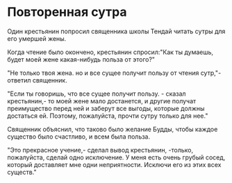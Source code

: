 # Повторенная сутра

Один крестьянин попросил священника школы Тендай читать сутры для его умершей жены.

Когда чтение было окончено, крестьянин спросил:"Как ты думаешь, будет моей жене какая-нибудь польза от этого?"

"Не только твоя жена. но и все сущее получит пользу от чтения сутр,"- ответил священник.

"Если ты говоришь, что все сущее получит пользу. - сказал крестьянин,- то моей жене мало достанется, и другие получат преимущество перед ней и заберут все выгоды, которые должны достаться ей. Поэтому, пожалуйста, прочти сутру только для нее."

Священник объяснил, что таково было желание Будды, чтобы каждое существо было счастливо, и всем была польза.

"Это прекрасное учение,- сделал вывод крестьянин, -только, пожалуйста, сделай одно исключение. У меня есть очень грубый сосед, который доставляет мне одни неприятности. Исключи его из этих всех существ."